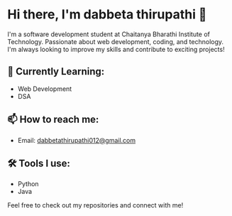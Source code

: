 # Hi there, I'm dabbeta thirupathi   👋

I'm a software development student at Chaitanya Bharathi Institute of Technology. Passionate about web development, coding, and technology. I'm always looking to improve my skills and contribute to exciting projects!

## 🚀 Currently Learning:
- Web Development
- DSA

## 📫 How to reach me:
- Email: dabbetathirupathi012@gmail.com


## 🛠 Tools I use:
- Python
- Java

Feel free to check out my repositories and connect with me!
